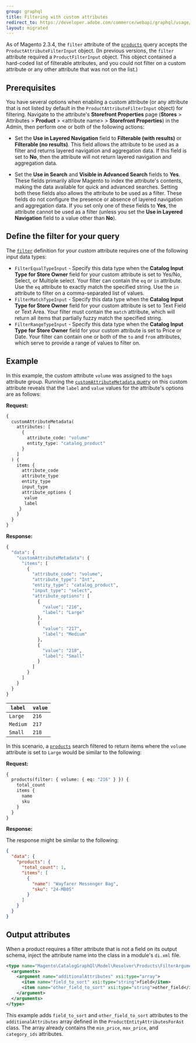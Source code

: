 ```yaml
---
group: graphql
title: Filtering with custom attributes
redirect_to: https://developer.adobe.com/commerce/webapi/graphql/usage/custom-filters/
layout: migrated
---
```


As of Magento 2.3.4, the `filter` attribute of the [`products`]({{page.baseurl}}/graphql/queries/products.html) query accepts the `ProductAttributeFilterInput` object. (In previous versions, the `filter` attribute required a `ProductFilterInput` object. This object contained a hard-coded list of filterable attributes, and you could not filter on a custom attribute or any other attribute that was not on the list.)

## Prerequisites

You have several options when enabling a custom attribute (or any attribute that is not listed by default in the `ProductAttributeFilterInput` object) for filtering. Navigate to the attribute's **Storefront Properties** page (**Stores** > Attributes > **Product** > &lt;attribute name&gt; > **Storefront Properties**) in the Admin, then perform one or both of the following actions:

-  Set the **Use in Layered Navigation** field to **Filterable (with results)** or **Filterable (no results)**. This field allows the attribute to be used as a filter and returns layered navigation and aggregation data. If this field is set to **No**, then the attribute will not return layered navigation and aggregation data.

-  Set the **Use in Search** and **Visible in Advanced Search** fields to **Yes**. These fields primarily allow Magento to index the attribute's contents, making the data available for quick and advanced searches. Setting both these fields also allows the attribute to be used as a filter. These fields do not configure the presence or absence of layered navigation and aggregation data. If you set only one of these fields to **Yes**, the attribute cannot be used as a filter (unless you set the **Use in Layered Navigation** field to a value other than **No**).

## Define the filter for your query

The [`filter`]({{page.baseurl}}/graphql/queries/products.html#ProductFilterInput) definition for your custom attribute requires one of the following input data types:

-  `FilterEqualTypeInput` - Specify this data type when the **Catalog Input Type for Store Owner** field for your custom attribute is set to Yes/No, Select, or Multiple select. Your filter can contain the `eq` or `in` attribute. Use the `eq` attribute to exactly match the specified string. Use the `in` attribute to filter on a comma-separated list of values.
-  `FilterMatchTypeInput` - Specify this data type when the **Catalog Input Type for Store Owner** field for your custom attribute is set to Text Field or Text Area. Your filter must contain the `match` attribute, which will return all items that partially fuzzy match the specified string.
-  `FilterRangeTypeInput` - Specify this data type when the **Catalog Input Type for Store Owner** field for your custom attribute is set to Price or Date. Your filter can contain one or both of the `to` and `from` attributes, which serve to provide a range of values to filter on.

## Example

In this example, the custom attribute `volume` was assigned to the `bags` attribute group. Running the [`customAttributeMetadata` query]({{page.baseurl}}/graphql/queries/custom-attribute-metadata.html) on this custom attribute reveals that the `label` and `value` values for the attribute's options are as follows:

**Request:**

```graphql
{
  customAttributeMetadata(
    attributes: [
      {
        attribute_code: "volume"
        entity_type: "catalog_product"
      }
    ]
  ) {
    items {
      attribute_code
      attribute_type
      entity_type
      input_type
      attribute_options {
       value
       label
     }
    }
  }
}
```

**Response:**

```graphql
{
  "data": {
    "customAttributeMetadata": {
      "items": [
        {
          "attribute_code": "volume",
          "attribute_type": "Int",
          "entity_type": "catalog_product",
          "input_type": "select",
          "attribute_options": [
            {
              "value": "216",
              "label": "Large"
            },
            {
              "value": "217",
              "label": "Medium"
            },
            {
              "value": "218",
              "label": "Small"
            }
          ]
        }
      ]
    }
  }
}
```

`label` | `value`
--- | ---
`Large` | `216`
`Medium` | `217`
`Small` | `218`

In this scenario, a [`products`]({{page.baseurl}}/graphql/queries/products.html) search filtered to return items where the `volume` attribute is set to `Large` would be similar to the following:

**Request:**

```graphql
{
  products(filter: { volume: { eq: "216" } }) {
    total_count
    items {
      name
      sku
    }
  }
}
```

**Response:**

The response might be similar to the following:

```json
{
  "data": {
    "products": {
      "total_count": 1,
      "items": [
        {
          "name": "Wayfarer Messenger Bag",
          "sku": "24-MB05"
        }
      ]
    }
  }
}
```

## Output attributes

When a product requires a filter attribute that is not a field on its output schema, inject the attribute name into the class in a module's `di.xml` file.

```xml
<type name="Magento\CatalogGraphQl\Model\Resolver\Products\FilterArgument\ProductEntityAttributesForAst" >
  <arguments>
    <argument name="additionalAttributes" xsi:type="array">
      <item name="field_to_sort" xsi:type="string">field</item>
      <item name="other_field_to_sort" xsi:type="string">other_field</item>
    </argument>
  </arguments>
</type>
```

This example adds `field_to_sort` and `other_field_to_sort` attributes to the `additionalAttributes` array defined in the `ProductEntityAttributesForAst` class. The array already contains the `min_price`, `max_price`, and `category_ids` attributes.
